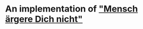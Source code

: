 # An implementation of ["Mensch ärgere Dich nicht"](https://en.wikipedia.org/wiki/Mensch_%C3%A4rgere_Dich_nicht)
